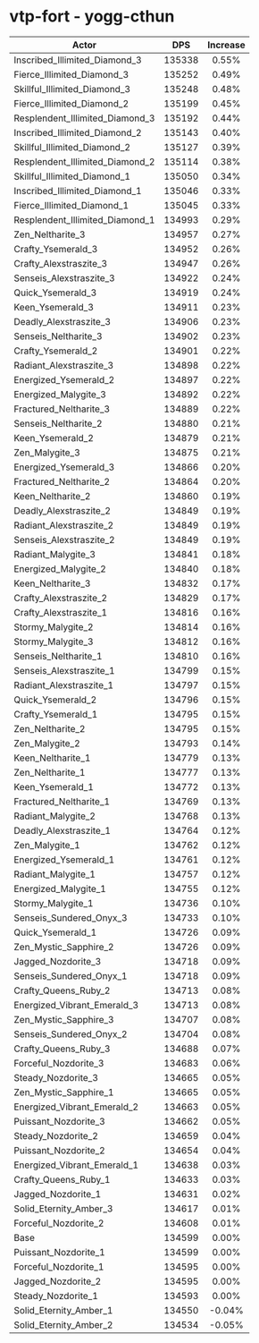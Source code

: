 # vtp-fort - yogg-cthun
| Actor | DPS | Increase |
|---|:---:|:---:|
|Inscribed_Illimited_Diamond_3|135338|0.55%|
|Fierce_Illimited_Diamond_3|135252|0.49%|
|Skillful_Illimited_Diamond_3|135248|0.48%|
|Fierce_Illimited_Diamond_2|135199|0.45%|
|Resplendent_Illimited_Diamond_3|135192|0.44%|
|Inscribed_Illimited_Diamond_2|135143|0.40%|
|Skillful_Illimited_Diamond_2|135127|0.39%|
|Resplendent_Illimited_Diamond_2|135114|0.38%|
|Skillful_Illimited_Diamond_1|135050|0.34%|
|Inscribed_Illimited_Diamond_1|135046|0.33%|
|Fierce_Illimited_Diamond_1|135045|0.33%|
|Resplendent_Illimited_Diamond_1|134993|0.29%|
|Zen_Neltharite_3|134957|0.27%|
|Crafty_Ysemerald_3|134952|0.26%|
|Crafty_Alexstraszite_3|134947|0.26%|
|Senseis_Alexstraszite_3|134922|0.24%|
|Quick_Ysemerald_3|134919|0.24%|
|Keen_Ysemerald_3|134911|0.23%|
|Deadly_Alexstraszite_3|134906|0.23%|
|Senseis_Neltharite_3|134902|0.23%|
|Crafty_Ysemerald_2|134901|0.22%|
|Radiant_Alexstraszite_3|134898|0.22%|
|Energized_Ysemerald_2|134897|0.22%|
|Energized_Malygite_3|134892|0.22%|
|Fractured_Neltharite_3|134889|0.22%|
|Senseis_Neltharite_2|134880|0.21%|
|Keen_Ysemerald_2|134879|0.21%|
|Zen_Malygite_3|134875|0.21%|
|Energized_Ysemerald_3|134866|0.20%|
|Fractured_Neltharite_2|134864|0.20%|
|Keen_Neltharite_2|134860|0.19%|
|Deadly_Alexstraszite_2|134849|0.19%|
|Radiant_Alexstraszite_2|134849|0.19%|
|Senseis_Alexstraszite_2|134849|0.19%|
|Radiant_Malygite_3|134841|0.18%|
|Energized_Malygite_2|134840|0.18%|
|Keen_Neltharite_3|134832|0.17%|
|Crafty_Alexstraszite_2|134829|0.17%|
|Crafty_Alexstraszite_1|134816|0.16%|
|Stormy_Malygite_2|134814|0.16%|
|Stormy_Malygite_3|134812|0.16%|
|Senseis_Neltharite_1|134810|0.16%|
|Senseis_Alexstraszite_1|134799|0.15%|
|Radiant_Alexstraszite_1|134797|0.15%|
|Quick_Ysemerald_2|134796|0.15%|
|Crafty_Ysemerald_1|134795|0.15%|
|Zen_Neltharite_2|134795|0.15%|
|Zen_Malygite_2|134793|0.14%|
|Keen_Neltharite_1|134779|0.13%|
|Zen_Neltharite_1|134777|0.13%|
|Keen_Ysemerald_1|134772|0.13%|
|Fractured_Neltharite_1|134769|0.13%|
|Radiant_Malygite_2|134768|0.13%|
|Deadly_Alexstraszite_1|134764|0.12%|
|Zen_Malygite_1|134762|0.12%|
|Energized_Ysemerald_1|134761|0.12%|
|Radiant_Malygite_1|134757|0.12%|
|Energized_Malygite_1|134755|0.12%|
|Stormy_Malygite_1|134736|0.10%|
|Senseis_Sundered_Onyx_3|134733|0.10%|
|Quick_Ysemerald_1|134726|0.09%|
|Zen_Mystic_Sapphire_2|134726|0.09%|
|Jagged_Nozdorite_3|134718|0.09%|
|Senseis_Sundered_Onyx_1|134718|0.09%|
|Crafty_Queens_Ruby_2|134713|0.08%|
|Energized_Vibrant_Emerald_3|134713|0.08%|
|Zen_Mystic_Sapphire_3|134707|0.08%|
|Senseis_Sundered_Onyx_2|134704|0.08%|
|Crafty_Queens_Ruby_3|134688|0.07%|
|Forceful_Nozdorite_3|134683|0.06%|
|Steady_Nozdorite_3|134665|0.05%|
|Zen_Mystic_Sapphire_1|134665|0.05%|
|Energized_Vibrant_Emerald_2|134663|0.05%|
|Puissant_Nozdorite_3|134662|0.05%|
|Steady_Nozdorite_2|134659|0.04%|
|Puissant_Nozdorite_2|134654|0.04%|
|Energized_Vibrant_Emerald_1|134638|0.03%|
|Crafty_Queens_Ruby_1|134633|0.03%|
|Jagged_Nozdorite_1|134631|0.02%|
|Solid_Eternity_Amber_3|134617|0.01%|
|Forceful_Nozdorite_2|134608|0.01%|
|Base|134599|0.00%|
|Puissant_Nozdorite_1|134599|0.00%|
|Forceful_Nozdorite_1|134595|0.00%|
|Jagged_Nozdorite_2|134595|0.00%|
|Steady_Nozdorite_1|134593|0.00%|
|Solid_Eternity_Amber_1|134550|-0.04%|
|Solid_Eternity_Amber_2|134534|-0.05%|
